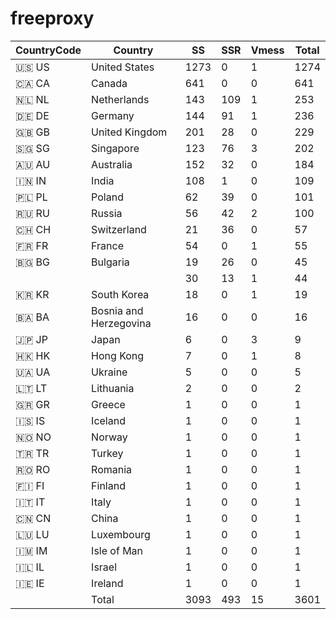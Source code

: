 # freeproxy

|CountryCode|Country|SS|SSR|Vmess|Total|
|  ----  | ----  |  ----  | ----  |  ----  | ----  |
|🇺🇸 US|United States|1273|0|1|1274|
|🇨🇦 CA|Canada|641|0|0|641|
|🇳🇱 NL|Netherlands|143|109|1|253|
|🇩🇪 DE|Germany|144|91|1|236|
|🇬🇧 GB|United Kingdom|201|28|0|229|
|🇸🇬 SG|Singapore|123|76|3|202|
|🇦🇺 AU|Australia|152|32|0|184|
|🇮🇳 IN|India|108|1|0|109|
|🇵🇱 PL|Poland|62|39|0|101|
|🇷🇺 RU|Russia|56|42|2|100|
|🇨🇭 CH|Switzerland|21|36|0|57|
|🇫🇷 FR|France|54|0|1|55|
|🇧🇬 BG|Bulgaria|19|26|0|45|
| ||30|13|1|44|
|🇰🇷 KR|South Korea|18|0|1|19|
|🇧🇦 BA|Bosnia and Herzegovina|16|0|0|16|
|🇯🇵 JP|Japan|6|0|3|9|
|🇭🇰 HK|Hong Kong|7|0|1|8|
|🇺🇦 UA|Ukraine|5|0|0|5|
|🇱🇹 LT|Lithuania|2|0|0|2|
|🇬🇷 GR|Greece|1|0|0|1|
|🇮🇸 IS|Iceland|1|0|0|1|
|🇳🇴 NO|Norway|1|0|0|1|
|🇹🇷 TR|Turkey|1|0|0|1|
|🇷🇴 RO|Romania|1|0|0|1|
|🇫🇮 FI|Finland|1|0|0|1|
|🇮🇹 IT|Italy|1|0|0|1|
|🇨🇳 CN|China|1|0|0|1|
|🇱🇺 LU|Luxembourg|1|0|0|1|
|🇮🇲 IM|Isle of Man|1|0|0|1|
|🇮🇱 IL|Israel|1|0|0|1|
|🇮🇪 IE|Ireland|1|0|0|1|
||Total|3093|493|15|3601|
